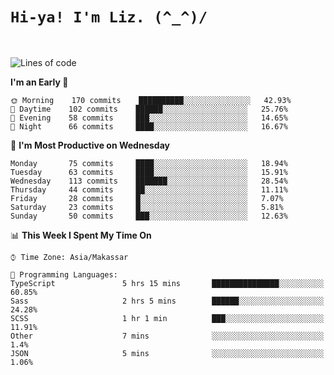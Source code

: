 
# `Hi-ya! I'm Liz. (^_^)/ `

<br>

<!--START_SECTION:waka-->
![Lines of code](https://img.shields.io/badge/From%20Hello%20World%20I%27ve%20Written-18097%20lines%20of%20code-blue)

**I'm an Early 🐤** 

```text
🌞 Morning    170 commits    ██████████░░░░░░░░░░░░░░░   42.93% 
🌆 Daytime    102 commits    ██████░░░░░░░░░░░░░░░░░░░   25.76% 
🌃 Evening    58 commits     ███░░░░░░░░░░░░░░░░░░░░░░   14.65% 
🌙 Night      66 commits     ████░░░░░░░░░░░░░░░░░░░░░   16.67%

```
📅 **I'm Most Productive on Wednesday** 

```text
Monday       75 commits     ████░░░░░░░░░░░░░░░░░░░░░   18.94% 
Tuesday      63 commits     ████░░░░░░░░░░░░░░░░░░░░░   15.91% 
Wednesday    113 commits    ███████░░░░░░░░░░░░░░░░░░   28.54% 
Thursday     44 commits     ██░░░░░░░░░░░░░░░░░░░░░░░   11.11% 
Friday       28 commits     █░░░░░░░░░░░░░░░░░░░░░░░░   7.07% 
Saturday     23 commits     █░░░░░░░░░░░░░░░░░░░░░░░░   5.81% 
Sunday       50 commits     ███░░░░░░░░░░░░░░░░░░░░░░   12.63%

```


📊 **This Week I Spent My Time On** 

```text
⌚︎ Time Zone: Asia/Makassar

💬 Programming Languages: 
TypeScript               5 hrs 15 mins       ███████████████░░░░░░░░░░   60.85% 
Sass                     2 hrs 5 mins        ██████░░░░░░░░░░░░░░░░░░░   24.28% 
SCSS                     1 hr 1 min          ███░░░░░░░░░░░░░░░░░░░░░░   11.91% 
Other                    7 mins              ░░░░░░░░░░░░░░░░░░░░░░░░░   1.4% 
JSON                     5 mins              ░░░░░░░░░░░░░░░░░░░░░░░░░   1.06%

```


<!--END_SECTION:waka-->


